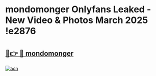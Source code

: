 # mondomonger Onlyfans Leaked - New Video & Photos March 2025 !e2876

# <h2><a href="https://xhbuyl.iuczelnia.edu.pl?title=mondomonger&ref=e2876">🔗👉 🔴 mondomonger</a></h2>

[![acn](https://github.com/user-attachments/assets/0f9c940e-d8b0-45ae-aac7-cd30a18b3e1c)](https://xhbuyl.iuczelnia.edu.pl?title=mondomonger&ref=e2876)

